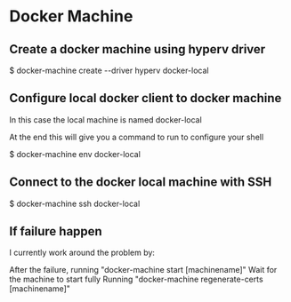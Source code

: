 # Docker Machine

## Create a docker machine using hyperv driver

$ docker-machine create --driver hyperv docker-local

## Configure local docker client to docker machine

In this case the local machine is named docker-local

At the end this will give you a command to run to configure your
shell

$ docker-machine env docker-local

## Connect to the docker local machine with SSH

$ docker-machine ssh docker-local

## If failure happen 

I currently work around the problem by:

After the failure, running "docker-machine start [machinename]"
Wait for the machine to start fully
Running "docker-machine regenerate-certs [machinename]"